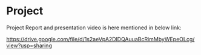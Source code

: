 # Project

Project Report and presentation video is here mentioned in below link:

https://drive.google.com/file/d/1s2aeVpA2DlDQAuuaBcRimMbyWEpeOLcg/view?usp=sharing
